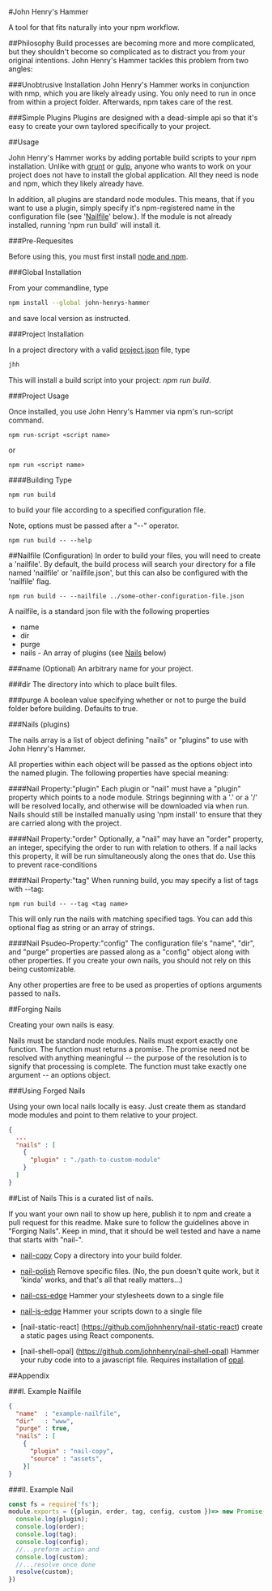 #John Henry's Hammer

A tool for that fits naturally into your npm workflow.

##Philosophy<a name="philosophy"></a>
Build processes are becoming more and more complicated, but they shouldn't become so complicated as to distract you from your original intentions.
John Henry's Hammer tackles this problem from two angles:

###Unobtrusive Installation<a name="philosophy-installation"></a>
John Henry's Hammer works in conjunction with nmp, which you are likely already using. You only need to run in once from within a project folder. Afterwards, npm takes care of the rest.

###Simple Plugins<a name="philosophy-pligins"></a>
Plugins are designed with a dead-simple api so that it's easy to create your own taylored specifically to your project.

##Usage<a name="usage"></a>

John Henry's Hammer works by adding portable build scripts to your npm installation. Unlike with [grunt]() or [gulp](), anyone who wants to work on your project does not have to install the global application. All they need is node and npm, which they likely already have.

In addition, all plugins are standard node modules. This means, that if you want to use a plugin, simply specify it's npm-registered name in the configuration file (see '[Nailfile](#nailfile)' below.). If the module is not already installed, running 'npm run build' will install it.

###Pre-Requesites<a name="usage-pre-requisites"></a>

Before using this, you must first install [node and npm](https://nodejs.org).

###Global Installation<a name="usage-global-installation"></a>

From your commandline, type

```bash
npm install --global john-henrys-hammer
```
and save local version as instructed.

###Project Installation<a name="usage-project-installation"></a>

In a project directory with a valid [project.json]() file, type

```bash
jhh
```

This will install a build script into your project: *npm run build*.

###Project Usage<a name="usage-project-usage"></a>

Once installed, you use John Henry's Hammer via npm's run-script command.


```
npm run-script <script name>
```

or
```
npm run <script name>
```

####Building<a name="usage-project-usage-building"></a>
Type

```
npm run build
```

to build your file according to a specified configuration file.

Note, options must be passed after a "--" operator.

```
npm run build -- --help
```

##Nailfile (Configuration)<a name="nailfile"></a>
In order to build your files, you will need to create a 'nailfile'. By default, the build process will search your directory for a file named 'nailfile' or 'nailfile.json', but this can also be configured with the 'nailfile' flag.

```
npm run build -- --nailfile ../some-other-configuration-file.json
```

A nailfile, is a standard json file with the following properties
 - name
 - dir
 - purge
 - nails - An array of plugins (see [Nails](#nails) below)

###name (Optional)<a name="nailfile-name"></a>
  An arbitrary name for your project.

###dir<a name="nailfile-dir"></a>
  The directory into which to place built files.

###purge<a name="nailfile-purge"></a>
  A boolean value specifying whether or not to purge the build folder before building.
  Defaults to true.

###Nails (plugins)<a name="nails"></a>

  The nails array is a list of object defining "nails"
or "plugins" to use with John Henry's Hammer.

  All properties within each object will be passed as the options object into the named plugin.
  The following properties have special meaning:

####Nail Property:"plugin"<a name="nails-property-plugin"></a>
  Each plugin or "nail" must have a "plugin" property which points to a node module.
  Strings beginning with a '.' or a '/' will be resolved locally, and otherwise will be downloaded via when run. Nails should still be installed manually using 'npm install' to ensure that they are carried along with the project.

####Nail Property:"order"<a name="nails-property-order"></a>
  Optionally, a "nail" may have an "order" property, an integer, specifying the order to run with relation to others. If a nail lacks this property, it will be run simultaneously along the ones that do. Use this to prevent race-conditions

####Nail Property:"tag"<a name="nails-propety-tag"></a>
  When running build, you may specify a list of tags with --tag:

```
npm run build -- --tag <tag name>
```

  This will only run the nails with matching specified tags.
  You can add this optional flag as string or an array of strings.

####Nail Psudeo-Property:"config"<a name="nails-propety-config"></a>
  The configuration file's "name", "dir", and "purge" properties are passed along as a "config" object along with other properties. If you create your own nails, you should not rely on this being customizable.

Any other properties are free to be used as properties of options arguments passed to nails.

##Forging Nails<a name="forging-nails"></a>

Creating your own nails is easy.

Nails must be standard node modules.
Nails must export exactly one function.
The function must returns a promise. The promise need not be resolved with anything meaningful -- the purpose of the resolution is to signify that processing is complete.
The function must take exactly one argument -- an options object.

###Using Forged Nails<a name="forging-nails-using"></a>

Using your own local nails locally is easy. Just create them as standard mode modules and point to them relative to your project.

```json
{
  ...
  "nails" : [
    {
      "plugin" : "./path-to-custom-module"
    }
  ]
}
```


##List of Nails<a name="list"></a>
This is a curated list of nails.

If you want your own nail to show up here, publish it to npm and create a pull request for this readme. Make sure to follow the guidelines above in "Forging Nails". Keep in mind, that it should be well tested and have a name that starts with "nail-".

- [nail-copy](https://github.com/johnhenry/nail-copy) Copy a directory into your build folder.

- [nail-polish](https://github.com/johnhenry/nail-polish) Remove specific files. (No, the pun doesn't quite work, but it 'kinda' works, and that's all that really matters...)

- [nail-css-edge](https://github.com/johnhenry/nail-css-edge) Hammer your stylesheets down to a single file

- [nail-js-edge](https://github.com/johnhenry/nail-js-edge) Hammer your scripts down to a single file

- [nail-static-react] (https://github.com/johnhenry/nail-static-react) create a static pages using React components.

- [nail-shell-opal] (https://github.com/johnhenry/nail-shell-opal) Hammer your ruby code into to a javascript file. Requires installation of [opal](http://opalang.org/).

##Appendix<a name="appendix"></a>


###I. Example Nailfile<a name="appendix-example-nailfile"></a>
```json
{
  "name"  : "example-nailfile",
  "dir"   : "www",
  "purge" : true,
  "nails" : [
    {
      "plugin" : "nail-copy",
      "source" : "assets",
    }]
}
```

###II. Example Nail<a name="appendix-example-nail"></a>

```javascript
const fs = require('fs');
module.exports = ({plugin, order, tag, config, custom })=> new Promise((resolve) => {
  console.log(plugin);
  console.log(order);
  console.log(tag);
  console.log(config);
  //...preform action and
  console.log(custom);
  //...resolve once done
  resolve(custom);
})
```
